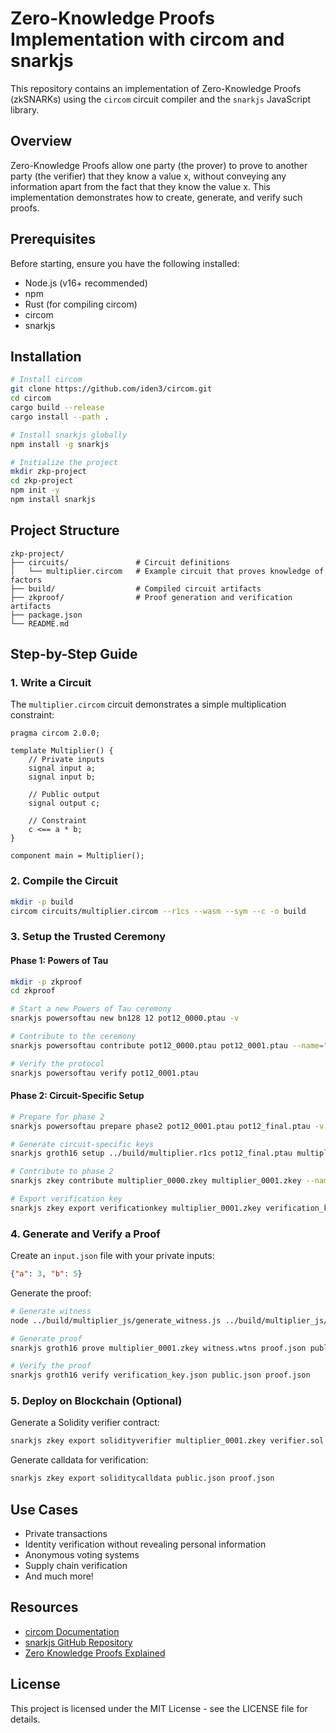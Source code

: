 # Zero-Knowledge Proofs Implementation with circom and snarkjs

This repository contains an implementation of Zero-Knowledge Proofs (zkSNARKs) using the `circom` circuit compiler and the `snarkjs` JavaScript library.

## Overview

Zero-Knowledge Proofs allow one party (the prover) to prove to another party (the verifier) that they know a value x, without conveying any information apart from the fact that they know the value x. This implementation demonstrates how to create, generate, and verify such proofs.

## Prerequisites

Before starting, ensure you have the following installed:

- Node.js (v16+ recommended)
- npm
- Rust (for compiling circom)
- circom
- snarkjs

## Installation

```bash
# Install circom
git clone https://github.com/iden3/circom.git
cd circom
cargo build --release
cargo install --path .

# Install snarkjs globally
npm install -g snarkjs

# Initialize the project
mkdir zkp-project
cd zkp-project
npm init -y
npm install snarkjs
```

## Project Structure

```
zkp-project/
├── circuits/               # Circuit definitions
│   └── multiplier.circom   # Example circuit that proves knowledge of factors
├── build/                  # Compiled circuit artifacts
├── zkproof/                # Proof generation and verification artifacts
├── package.json
└── README.md
```

## Step-by-Step Guide

### 1. Write a Circuit

The `multiplier.circom` circuit demonstrates a simple multiplication constraint:

```circom
pragma circom 2.0.0;

template Multiplier() {
    // Private inputs
    signal input a;
    signal input b;
    
    // Public output
    signal output c;
    
    // Constraint
    c <== a * b;
}

component main = Multiplier();
```

### 2. Compile the Circuit

```bash
mkdir -p build
circom circuits/multiplier.circom --r1cs --wasm --sym --c -o build
```

### 3. Setup the Trusted Ceremony

#### Phase 1: Powers of Tau
```bash
mkdir -p zkproof
cd zkproof

# Start a new Powers of Tau ceremony
snarkjs powersoftau new bn128 12 pot12_0000.ptau -v

# Contribute to the ceremony
snarkjs powersoftau contribute pot12_0000.ptau pot12_0001.ptau --name="First contribution" -v

# Verify the protocol
snarkjs powersoftau verify pot12_0001.ptau
```

#### Phase 2: Circuit-Specific Setup
```bash
# Prepare for phase 2
snarkjs powersoftau prepare phase2 pot12_0001.ptau pot12_final.ptau -v

# Generate circuit-specific keys
snarkjs groth16 setup ../build/multiplier.r1cs pot12_final.ptau multiplier_0000.zkey

# Contribute to phase 2
snarkjs zkey contribute multiplier_0000.zkey multiplier_0001.zkey --name="First contribution" -v

# Export verification key
snarkjs zkey export verificationkey multiplier_0001.zkey verification_key.json
```

### 4. Generate and Verify a Proof

Create an `input.json` file with your private inputs:
```json
{"a": 3, "b": 5}
```

Generate the proof:
```bash
# Generate witness
node ../build/multiplier_js/generate_witness.js ../build/multiplier_js/multiplier.wasm input.json witness.wtns

# Generate proof
snarkjs groth16 prove multiplier_0001.zkey witness.wtns proof.json public.json

# Verify the proof
snarkjs groth16 verify verification_key.json public.json proof.json
```

### 5. Deploy on Blockchain (Optional)

Generate a Solidity verifier contract:
```bash
snarkjs zkey export solidityverifier multiplier_0001.zkey verifier.sol
```

Generate calldata for verification:
```bash
snarkjs zkey export soliditycalldata public.json proof.json
```

## Use Cases

- Private transactions
- Identity verification without revealing personal information
- Anonymous voting systems
- Supply chain verification
- And much more!

## Resources

- [circom Documentation](https://docs.circom.io/)
- [snarkjs GitHub Repository](https://github.com/iden3/snarkjs)
- [Zero Knowledge Proofs Explained](https://zkp.science/)

## License

This project is licensed under the MIT License - see the LICENSE file for details.